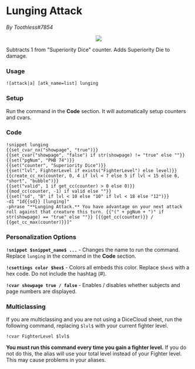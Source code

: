 # Lunging Attack
*By Toothless#7854*

<p align="center">
  <img src="https://i.imgur.com/ZQguK45.png"/>
</p>

Subtracts 1 from "Superiority Dice" counter. Adds Superiority Die to damage.

### Usage

``![attack|a] [atk_name=list] lunging``

### Setup
Run the command in the **Code** section. It will automatically setup counters and cvars.

### Code
```GN
!snippet lunging
{{set_cvar_nx("showpage", "true")}}
{{set_cvar("showpage", "false") if str(showpage) != "true" else ""}}
{{set("pgNum", "PHB 74")}}
{{set("counter", "Superiority Dice")}}
{{set("lvl", FighterLevel if exists("FighterLevel") else level)}}
{{create_cc_nx(counter, 0, 4 if lvl < 7 else 5 if lvl < 15 else 6, "short", "bubble")}}
{{set("valid", 1 if get_cc(counter) > 0 else 0)}}
{{mod_cc(counter, -1) if valid else ""}}
{{set("sd", "8" if lvl < 10 else "10" if lvl < 18 else "12")}}
-d1 "1d{{sd}} [lunging]"
-phrase "**Lunging Attack.** You have advantage on your next attack roll against that creature this turn. {{"(" + pgNum + ")" if str(showpage) == "true" else ""}} [{{get_cc(counter)}} / {{get_cc_max(counter)}}]"
```

### Personalization Options

**``!snippet $snippet_name$ ...``** - Changes the name to run the command. Replace ``lunging`` in the command in the **Code** section.

**``!csettings color $hex$``** - Colors all embeds this color. Replace ``$hex$`` with a hex code. Do not include the hashtag (#).

**``!cvar showpage true / false``** - Enables / disables whether subjects and page numbers are displayed.

### Multiclassing

If you are multiclassing and you are not using a DiceCloud sheet, run the following command, replacing ``$lvl$`` with your current fighter level.

```GN
!cvar FighterLevel $lvl$
```

**You must run this command every time you gain a fighter level.** If you do not do this, the alias will use your total level instead of your Fighter level. This may cause problems in your aliases.
